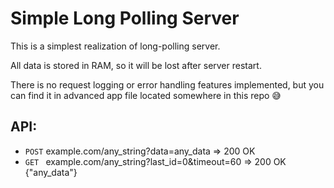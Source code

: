 # Simple Long Polling Server

This is a simplest realization of long-polling server.

All data is stored in RAM, so it will be lost after server restart.

There is no request logging or error handling features implemented,
	but you can find it in advanced app file located somewhere in this repo 😅

## API:

- `POST` example.com/any_string?data=any_data => 200 OK
- `GET ` example.com/any_string?last_id=0&timeout=60 => 200 OK {"any_data"}

